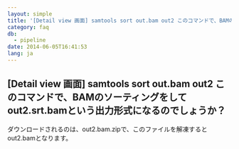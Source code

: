 ```yaml
---
layout: simple
title: '[Detail view 画面] samtools sort out.bam out2 このコマンドで、BAMのソーティングをして out2.srt.bamという出力形式になるのでしょうか？'
category: faq
db:
  - pipeline
date: 2014-06-05T16:41:53
lang: ja
---
```


## [Detail view 画面] samtools sort out.bam out2 このコマンドで、BAMのソーティングをして out2.srt.bamという出力形式になるのでしょうか？

ダウンロードされるのは、out2.bam.zipで、このファイルを解凍するとout2.bamとなります。